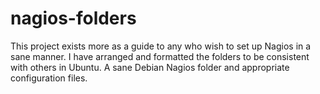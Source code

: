 nagios-folders
==============
This project exists more as a guide to any who wish to set up Nagios in a sane manner. I have arranged and formatted the folders to be consistent with others in Ubuntu. 
A sane Debian Nagios folder and appropriate configuration files.
